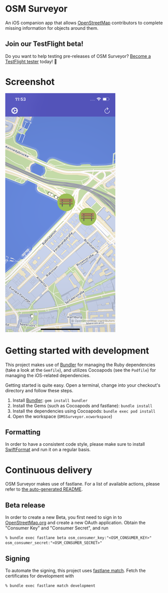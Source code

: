 # OSM Surveyor

An iOS companion app that allows [OpenStreetMap][1] contributors to complete
missing information for objects around them.

## Join our TestFlight beta!

Do you want to help testing pre-releases of OSM Surveyor?
[Become a TestFlight tester][4] today! 🚀

# Screenshot

![Screenshot of the map that displays annotations](screenshot.png?raw=true)

# Getting started with development

This project makes use of [Bundler][5] for managing the Ruby dependencies
(take a look at the `Gemfile`), and utilizes Cocoapods (see the `Podfile`) for
managing the iOS-related dependencies.

Getting started is quite easy. Open a terminal, change into your checkout's directory
and follow these steps.

1. Install [Bundler][5]: `gem install bundler`
2. Install the Gems (such as Cocoapods and fastlane): `bundle install`
3. Install the dependencies using Cocoapods: `bundle exec pod install`
4. Open the workspace (`OMSSurveyor.xcworkspace`)

## Formatting

In order to have a consistent code style, please make sure to install
[SwiftFormat][6] and run it on a regular basis.

# Continuous delivery

OSM Surveyor makes use of fastlane.
For a list of available actions, please refer to [the auto-generated README][2].

## Beta release

In order to create a new Beta, you first need to sign in to [OpenStreetMap.org][1]
and create a new OAuth application.
Obtain the "Consumer Key" and "Consumer Secret", and run

    % bundle exec fastlane beta osm_consumer_key:"<OSM_CONSUMER_KEY>" osm_consumer_secret:"<OSM_CONSUMER_SECRET>"

## Signing

To automate the signing, this project uses [fastlane match][3].
Fetch the certificates for development with

    % bundle exec fastlane match development

[1]: https://www.openstreetmap.org
[2]: fastlane/README.md
[3]: https://docs.fastlane.tools/actions/match/
[4]: https://testflight.apple.com/join/wXtE44KZ
[5]: https://bundler.io/
[6]: https://github.com/nicklockwood/SwiftFormat
